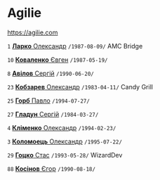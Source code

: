 # Agilie

https://agilie.com

`1` [**Ларко** Олександр](/players/larko.oleksandr.19870809.jpg) `/1987-08-09/` AMC Bridge

`10` [**Коваленко** Євген](/players/yevhen.kovalenko.19870519.jpg) `/1987-05-19/`

`8` [**Авілов** Сергій](/players/avilov.sergii.19900620.jpg) `/1990-06-20/`

`23` [**Кобзарев** Олександр](/players/kobzarev.oleksandr.19830411.jpg) `/1983-04-11/` Candy Grill 

`25` [**Горб** Павло](/players/horb.pavlo.19940727.jpg) `/1994-07-27/`

`27` [**Гладун** Сергій](/players/hladun.sergii.19840327.jpg) `/1984-03-27/`

`4` [**Кліменко** Олександр](/players/klymenko.oleksandr.19940223.jpg) `/1994-02-23/`

`3` [**Коломоець** Олександр](/players/kolomoets.oleksandr.19950722.jpg) `/1995-07-22/`

`29` [**Гоцко** Стас](/players/gotsko.stas.19930528.jpg) `/1993-05-28/` WizardDev

`88` [**Косінов** Єгор](/players/kosinov.yehor.19900818.jpg) `/1990-08-18/`